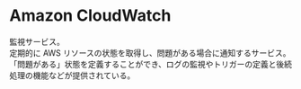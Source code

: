 # Amazon CloudWatch  
監視サービス。  
定期的に AWS リソースの状態を取得し、問題がある場合に通知するサービス。  
「問題がある」状態を定義することができ、ログの監視やトリガーの定義と後続処理の機能などが提供されている。  
